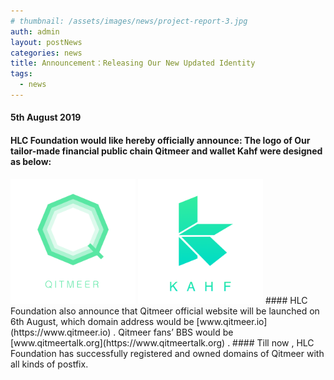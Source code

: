 ```yaml
---
# thumbnail: /assets/images/news/project-report-3.jpg
auth: admin
layout: postNews
categories: news
title: Announcement：Releasing Our New Updated Identity
tags:
  - news
---
```


#### 5th August 2019
#### HLC Foundation would like hereby officially announce: The logo of Our tailor-made financial public chain Qitmeer and wallet Kahf were designed as below:

<!-- <p style="display: flex; flex-direction: row;"> -->
  <img  src="/assets/images/news/qitmeer_logo.png" with='45%' height="200px">
  <img  src="/assets/images/news/kahf_logo.png" with='45%' height="200px">
<!-- </p> -->
#### HLC Foundation also announce that Qitmeer official website will be launched on 6th August, which domain address would be [www.qitmeer.io](https://www.qitmeer.io) .  Qitmeer fans’ BBS would be [www.qitmeertalk.org](https://www.qitmeertalk.org) . 
#### Till now , HLC Foundation has successfully registered and owned domains of Qitmeer with all kinds of postfix. 
